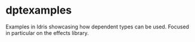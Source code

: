 # dptexamples

Examples in Idris showcasing how dependent types can be used. Focused in particular on the effects library. 
